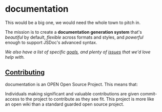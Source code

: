 # documentation

This would be a big one, we would need the whole town to pitch in.

The mission is to create a **documentation generation system** that's
_beautiful_ by default, _flexible_ across formats and styles, and
_powerful_ enough to support JSDoc's advanced syntax.

_We also have a list of specific [goals](GOALS.md), and plenty of
[issues](https://github.com/documentationjs/documentation/issues) that we'd
love help with._

## [Contributing](CONTRIBUTING.md)

documentation is an OPEN Open Source Project. This means that:

Individuals making significant and valuable contributions are given
commit-access to the project to contribute as they see fit. This
project is more like an open wiki than a standard guarded open source project.
